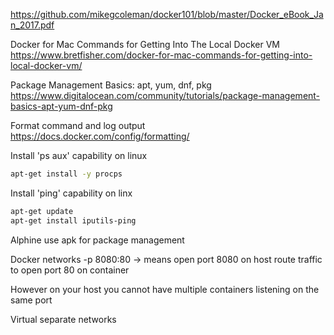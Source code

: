 https://github.com/mikegcoleman/docker101/blob/master/Docker_eBook_Jan_2017.pdf


Docker for Mac Commands for Getting Into The Local Docker VM
https://www.bretfisher.com/docker-for-mac-commands-for-getting-into-local-docker-vm/


Package Management Basics: apt, yum, dnf, pkg
https://www.digitalocean.com/community/tutorials/package-management-basics-apt-yum-dnf-pkg


Format command and log output
https://docs.docker.com/config/formatting/


Install 'ps aux' capability on linux
``` bash
apt-get install -y procps
```

Install 'ping' capability on linx
``` bash
apt-get update
apt-get install iputils-ping
```

Alphine use apk for package management

Docker networks
-p 8080:80 -> means open port 8080 on host route traffic to open port 80 on container

However on your host you cannot have multiple containers listening on the same port

Virtual separate networks